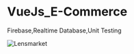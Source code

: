 # VueJs_E-Commerce
Firebase,Realtime Database,Unit Testing

![Lensmarket](https://user-images.githubusercontent.com/61425857/170820120-2e1fb9a9-52df-41c0-8aa6-1b33206323a0.gif)

